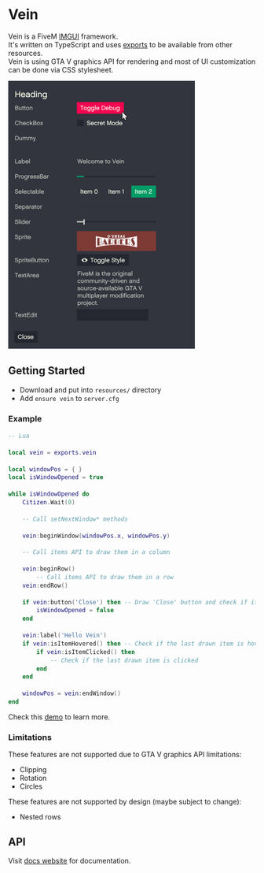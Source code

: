# Vein
Vein is a FiveM [IMGUI](https://en.wikipedia.org/wiki/Immediate_mode_GUI) framework.\
It's written on TypeScript and uses [exports](https://docs.fivem.net/docs/scripting-manual/runtimes/javascript/#using-exports) to be available from other resources.\
Vein is using GTA V graphics API for rendering and most of UI customization can be done via CSS stylesheet.

![alt text](https://raw.githubusercontent.com/warxander/vein-demo/master/demo.png)
## Getting Started
* Download and put into `resources/` directory
* Add `ensure vein` to `server.cfg`
### Example
```lua
-- Lua

local vein = exports.vein

local windowPos = { }
local isWindowOpened = true

while isWindowOpened do
	Citizen.Wait(0)

	-- Call setNextWindow* methods

	vein:beginWindow(windowPos.x, windowPos.y)

	-- Call items API to draw them in a column

	vein:beginRow()
		-- Call items API to draw them in a row
	vein:endRow()

	if vein:button('Close') then -- Draw 'Close' button and check if it is clicked
		isWindowOpened = false
	end

	vein:label('Hello Vein')
	if vein:isItemHovered() then -- Check if the last drawn item is hovered
		if vein:isItemClicked() then
			-- Check if the last drawn item is clicked
		end
	end

	windowPos = vein:endWindow()
end
```
Check this [demo](https://github.com/warxander/vein-demo) to learn more.
### Limitations
These features are not supported due to GTA V graphics API limitations:
* Clipping
* Rotation
* Circles

These features are not supported by design (maybe subject to change):
* Nested rows
## API
Visit [docs website](docs/index.html) for documentation.
